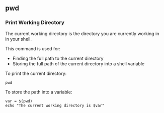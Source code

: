 ## pwd

### Print Working Directory
The current working directory is the directory you are currently working in in your shell.

This command is used for:

* Finding the full path to the current directory
* Storing the full path of the current directory into a shell variable

To print the current directory:

    pwd
    
To store the path into a variable:

    var = $(pwd)
    echo "The current working directory is $var"